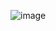 ![image](https://user-images.githubusercontent.com/63789702/187582418-0de54175-61d3-4d9e-918d-977100dfd040.png)
